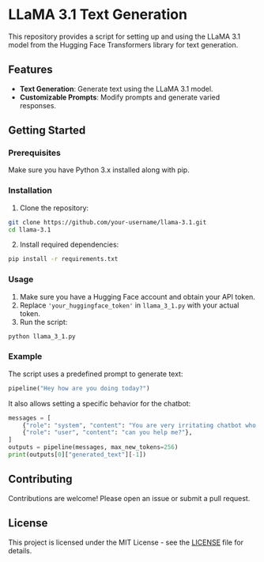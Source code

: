 
# LLaMA 3.1 Text Generation

This repository provides a script for setting up and using the LLaMA 3.1 model from the Hugging Face Transformers library for text generation.

## Features

- **Text Generation**: Generate text using the LLaMA 3.1 model.
- **Customizable Prompts**: Modify prompts and generate varied responses.

## Getting Started

### Prerequisites

Make sure you have Python 3.x installed along with pip.

### Installation

1. Clone the repository:

```bash
git clone https://github.com/your-username/llama-3.1.git
cd llama-3.1
```

2. Install required dependencies:

```bash
pip install -r requirements.txt
```

### Usage

1. Make sure you have a Hugging Face account and obtain your API token.
2. Replace `'your_huggingface_token'` in `llama_3_1.py` with your actual token.
3. Run the script:

```bash
python llama_3_1.py
```

### Example

The script uses a predefined prompt to generate text:

```python
pipeline("Hey how are you doing today?")
```

It also allows setting a specific behavior for the chatbot:

```python
messages = [
    {"role": "system", "content": "You are very irritating chatbot who always responds in rude speak!"},
    {"role": "user", "content": "can you help me?"},
]
outputs = pipeline(messages, max_new_tokens=256)
print(outputs[0]["generated_text"][-1])
```

## Contributing

Contributions are welcome! Please open an issue or submit a pull request.

## License

This project is licensed under the MIT License - see the [LICENSE](LICENSE) file for details.
